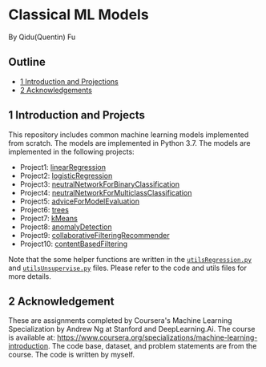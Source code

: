 # Classical ML Models 
By Qidu(Quentin) Fu

## Outline
- [1 Introduction and Projections](#1)
- [2 Acknowledgements](#2)

<a name='1'></a>
## 1 Introduction and Projects
This repository includes common machine learning models implemented from scratch. The models are implemented in Python 3.7. The models are implemented in the following projects:
- Project1: [linearRegression](linearRegression.py)
- Project2: [logisticRegression](logisticRegression.py)
- Project3: [neutralNetworkForBinaryClassification](nnForBinary.py)
- Project4: [neutralNetworkForMulticlassClassification](nnForMulti.py)
- Project5: [adviceForModelEvaluation](evaluateML.py)
- Project6: [trees](trees.py)
- Project7: [kMeans](kMeans.py)
- Project8: [anomalyDetection](anomalyDetection.py)
- Project9: [collaborativeFilteringRecommender](collaborativeFilteringRecommender.py)
- Project10: [contentBasedFiltering](contentBasedFiltering.py)


Note that the some helper functions are written in the [`utilsRegression.py`](utilsRegression.py) and [`utilsUnsupervise.py`](utils2.py) files. Please refer to the code and utils files for more details.

<a name='2'></a>
## 2 Acknowledgement
These are assignments completed by Coursera's Machine Learning Specialization by Andrew Ng at Stanford and DeepLearning.Ai. The course is available at: https://www.coursera.org/specializations/machine-learning-introduction. The code base, dataset, and problem statements are from the course. The code is written by myself.